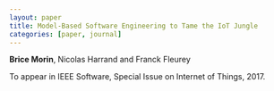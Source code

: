 ```yaml
---
layout: paper
title: Model-Based Software Engineering to Tame the IoT Jungle
categories: [paper, journal]
---
```

**Brice Morin**, Nicolas Harrand and Franck Fleurey

To appear in IEEE Software, Special Issue on Internet of Things, 2017.